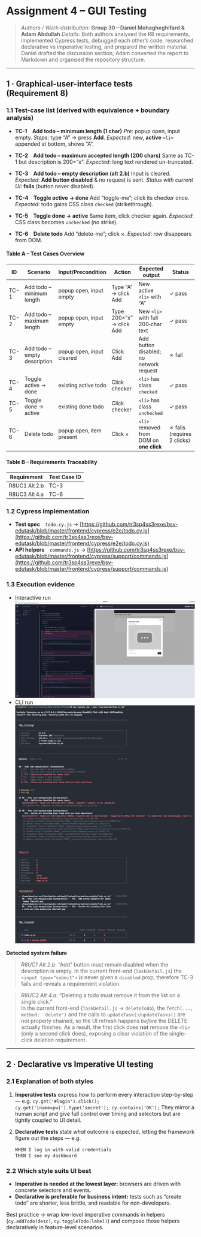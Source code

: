# Assignment 4 – GUI Testing

> *Authors / Work-distribution:* **Group 30 – Daniel Mohagheghifard & Adam Abdullah**
> *Details:* Both authors analysed the R8 requirements, implemented Cypress tests, debugged each
> other’s code, researched declarative vs imperative testing, and prepared the written material.
> Daniel drafted the discussion section; Adam converted the report to Markdown and organised the
> repository structure.

---

## 1 · Graphical-user-interface tests (Requirement 8)

### 1.1 Test-case list (derived with equivalence + boundary analysis)

* **TC-1 Add todo – minimum length (1 char)**
  *Pre*: popup open, input empty.
  *Steps*: type “A” → press **Add**.
  *Expected*: new, **active** `<li>` appended at bottom, shows “A”.

* **TC-2 Add todo – maximum accepted length (200 chars)**
  Same as TC-1 but description is 200×“x”.
  *Expected*: long text rendered un-truncated.

* **TC-3 Add todo – empty description (alt 2.b)**
  Input is cleared.
  *Expected*: **Add button disabled** & no request is sent.
  *Status with current UI*: **fails** (button never disabled).

* **TC-4 Toggle active → done**
  Add “toggle-me”; click its checker once.
  *Expected*: todo gains CSS class `checked` (strikethrough).

* **TC-5 Toggle done → active**
  Same item, click checker again.
  *Expected*: CSS class becomes `unchecked` (no strike).

* **TC-6 Delete todo**
  Add “delete-me”; click ×.
  *Expected*: row disappears from DOM.

#### Table A – Test Cases Overview

| ID   | Scenario                     | Input/Precondition        | Action                   | Expected output                         | Status |
| ---- | ---------------------------- | ------------------------- | ------------------------ | --------------------------------------- | ------ |
| TC-1 | Add todo – minimum length    | popup open, input empty   | Type “A” → click Add     | New active `<li>` with “A”              | ✓ pass |
| TC-2 | Add todo – maximum length    | popup open, input empty   | Type 200×“x” → click Add | New `<li>` with full 200‑char text      | ✓ pass |
| TC-3 | Add todo – empty description | popup open, input cleared | Click Add                | Add button disabled; no network request | ✗ fail |
| TC-4 | Toggle active → done         | existing active todo      | Click checker            | `<li>` has class `checked`              | ✓ pass |
| TC-5 | Toggle done → active         | existing done todo        | Click checker            | `<li>` has class `unchecked`            | ✓ pass |
| TC-6 | Delete todo                  | popup open, item present  | Click ×                  | `<li>` removed from DOM on **one click** | ✗ fails (requires 2 clicks) |

#### Table B – Requirements Traceability

| Requirement   | Test Case ID |
| ------------- | ------------ |
| R8UC1 Alt 2.b | TC-3         |
| R8UC3 Alt 4.a | TC-6         |

### 1.2 Cypress implementation

* **Test spec** `todo.cy.js` → [https://github.com/tr3sp4ss3rexe/bsv-edutask/blob/master/frontend/cypress/e2e/todo.cy.js](https://github.com/tr3sp4ss3rexe/bsv-edutask/blob/master/frontend/cypress/e2e/todo.cy.js)
* **API helpers** `commands.js` → [https://github.com/tr3sp4ss3rexe/bsv-edutask/blob/master/frontend/cypress/support/commands.js](https://github.com/tr3sp4ss3rexe/bsv-edutask/blob/master/frontend/cypress/support/commands.js)

### 1.3 Execution evidence

* Interactive run ![open runner](./frontend/cypress/assets/cypress_open.png)
* CLI run ![headless](./frontend/cypress/assets/cypress_run.png)

**Detected system failure**

> *R8UC1 Alt 2.b*: “Add” button must remain disabled when the description is empty.
> In the current front-end (`TaskDetail.js`) the `<input type="submit">` is never given a `disabled` prop, therefore TC-3 fails and reveals a requirement violation.

> *R8UC3 Alt 4.a*: “Deleting a todo must remove it from the list on a single click.”  
> In the current front-end (`TaskDetail.js` → `deleteTodo`), the `fetch(..., method: 'delete')` and the calls to `updateTask()`/`updateTasks()` are not properly chained, so the UI refresh happens *before* the DELETE actually finishes. As a result, the first click does **not** remove the `<li>` (only a second click does), exposing a clear violation of the single-click deletion requirement.  

---

## 2 · Declarative vs Imperative UI testing

### 2.1 Explanation of both styles

1. **Imperative tests** express *how* to perform every interaction step-by-step — e.g.
   `cy.get('#login').click(); cy.get('[name=pw]').type('secret'); cy.contains('OK');`
   They mirror a human script and give full control over timing and selectors but are tightly coupled to UI detail.

2. **Declarative tests** state *what* outcome is expected, letting the framework figure out the steps — e.g.

   ```gherkin
   WHEN I log in with valid credentials
   THEN I see my dashboard
   ```

### 2.2 Which style suits UI best

* **Imperative is needed at the lowest layer:** browsers are driven with concrete selectors and events.
* **Declarative is preferable for business intent:** tests such as “create todo” are shorter, less brittle, and readable for non-developers.

Best practice → wrap low-level imperative commands in helpers (`cy.addTodo(desc)`, `cy.toggleTodo(label)`) and compose those helpers declaratively in feature-level scenarios.
